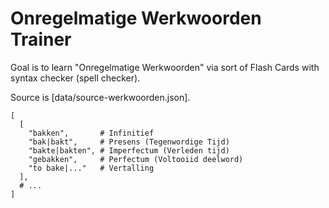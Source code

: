 # Onregelmatige Werkwoorden Trainer

Goal is to learn "Onregelmatige Werkwoorden" via sort of Flash Cards with syntax checker (spell checker).

Source is [data/source-werkwoorden.json].

```json5
[
  [
    "bakken",       # Infinitief
    "bak|bakt",     # Presens (Tegenwordige Tijd)
    "bakte|bakten", # Imperfectum (Verleden tijd)
    "gebakken",     # Perfectum (Voltooiid deelword)
    "to bake|..."   # Vertalling
  ],
  # ...
]
```